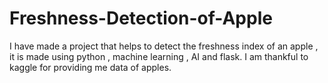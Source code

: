 # Freshness-Detection-of-Apple
I have made a project that helps to detect the freshness index of an apple , it is made using python , machine learning , AI and flask. I am thankful to kaggle for providing me data of apples.

